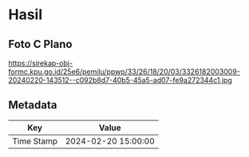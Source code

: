 # Hasil

## Foto C Plano

https://sirekap-obj-formc.kpu.go.id/25e6/pemilu/ppwp/33/26/18/20/03/3326182003009-20240220-143512--c092b8d7-40b5-45a5-ad07-fe9a272344c1.jpg


## Metadata

| Key        | Value               |
| ---------- | ------------------- |
| Time Stamp | 2024-02-20 15:00:00 |



